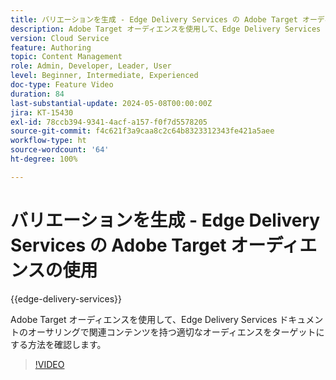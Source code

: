 ```yaml
---
title: バリエーションを生成 - Edge Delivery Services の Adobe Target オーディエンスの使用
description: Adobe Target オーディエンスを使用して、Edge Delivery Services ドキュメントのオーサリングで関連コンテンツを持つ適切なオーディエンスをターゲットにする方法を確認します。
version: Cloud Service
feature: Authoring
topic: Content Management
role: Admin, Developer, Leader, User
level: Beginner, Intermediate, Experienced
doc-type: Feature Video
duration: 84
last-substantial-update: 2024-05-08T00:00:00Z
jira: KT-15430
exl-id: 78ccb394-9341-4acf-a157-f0f7d5578205
source-git-commit: f4c621f3a9caa8c2c64b8323312343fe421a5aee
workflow-type: ht
source-wordcount: '64'
ht-degree: 100%

---
```


# バリエーションを生成 - Edge Delivery Services の Adobe Target オーディエンスの使用

{{edge-delivery-services}}

Adobe Target オーディエンスを使用して、Edge Delivery Services ドキュメントのオーサリングで関連コンテンツを持つ適切なオーディエンスをターゲットにする方法を確認します。

>[!VIDEO](https://video.tv.adobe.com/v/3428792/?learn=on)
